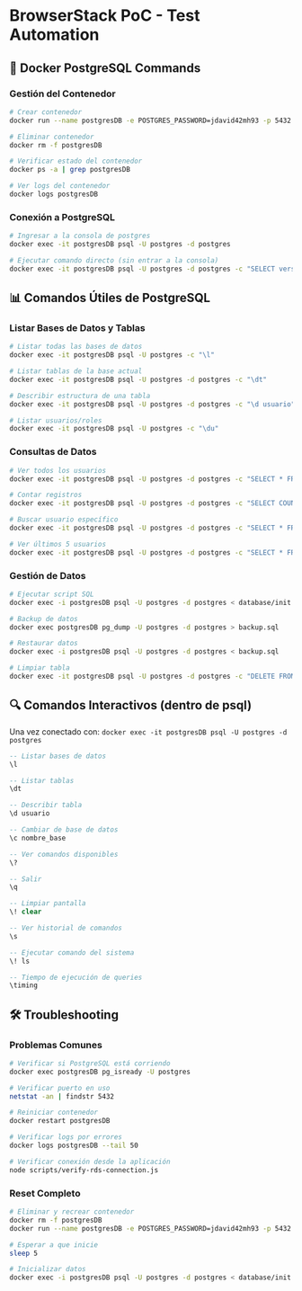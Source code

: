 # BrowserStack PoC - Test Automation

## 🐳 Docker PostgreSQL Commands

### Gestión del Contenedor
```bash
# Crear contenedor
docker run --name postgresDB -e POSTGRES_PASSWORD=jdavid42mh93 -p 5432:5432 -d postgres

# Eliminar contenedor
docker rm -f postgresDB

# Verificar estado del contenedor
docker ps -a | grep postgresDB

# Ver logs del contenedor
docker logs postgresDB
```

### Conexión a PostgreSQL
```bash
# Ingresar a la consola de postgres
docker exec -it postgresDB psql -U postgres -d postgres

# Ejecutar comando directo (sin entrar a la consola)
docker exec -it postgresDB psql -U postgres -d postgres -c "SELECT version();"
```

## 📊 Comandos Útiles de PostgreSQL

### Listar Bases de Datos y Tablas
```bash
# Listar todas las bases de datos
docker exec -it postgresDB psql -U postgres -c "\l"

# Listar tablas de la base actual
docker exec -it postgresDB psql -U postgres -d postgres -c "\dt"

# Describir estructura de una tabla
docker exec -it postgresDB psql -U postgres -d postgres -c "\d usuario"

# Listar usuarios/roles
docker exec -it postgresDB psql -U postgres -c "\du"
```

### Consultas de Datos
```bash
# Ver todos los usuarios
docker exec -it postgresDB psql -U postgres -d postgres -c "SELECT * FROM usuario;"

# Contar registros
docker exec -it postgresDB psql -U postgres -d postgres -c "SELECT COUNT(*) FROM usuario;"

# Buscar usuario específico
docker exec -it postgresDB psql -U postgres -d postgres -c "SELECT * FROM usuario WHERE email = 'test@example.com';"

# Ver últimos 5 usuarios
docker exec -it postgresDB psql -U postgres -d postgres -c "SELECT * FROM usuario ORDER BY id DESC LIMIT 5;"
```

### Gestión de Datos
```bash
# Ejecutar script SQL
docker exec -i postgresDB psql -U postgres -d postgres < database/init.sql

# Backup de datos
docker exec postgresDB pg_dump -U postgres -d postgres > backup.sql

# Restaurar datos
docker exec -i postgresDB psql -U postgres -d postgres < backup.sql

# Limpiar tabla
docker exec -it postgresDB psql -U postgres -d postgres -c "DELETE FROM usuario;"
```

## 🔍 Comandos Interactivos (dentro de psql)

Una vez conectado con: `docker exec -it postgresDB psql -U postgres -d postgres`

```sql
-- Listar bases de datos
\l

-- Listar tablas
\dt

-- Describir tabla
\d usuario

-- Cambiar de base de datos
\c nombre_base

-- Ver comandos disponibles
\?

-- Salir
\q

-- Limpiar pantalla
\! clear

-- Ver historial de comandos
\s

-- Ejecutar comando del sistema
\! ls

-- Tiempo de ejecución de queries
\timing
```

## 🛠️ Troubleshooting

### Problemas Comunes
```bash
# Verificar si PostgreSQL está corriendo
docker exec postgresDB pg_isready -U postgres

# Verificar puerto en uso
netstat -an | findstr 5432

# Reiniciar contenedor
docker restart postgresDB

# Verificar logs por errores
docker logs postgresDB --tail 50

# Verificar conexión desde la aplicación
node scripts/verify-rds-connection.js
```

### Reset Completo
```bash
# Eliminar y recrear contenedor
docker rm -f postgresDB
docker run --name postgresDB -e POSTGRES_PASSWORD=jdavid42mh93 -p 5432:5432 -d postgres

# Esperar a que inicie
sleep 5

# Inicializar datos
docker exec -i postgresDB psql -U postgres -d postgres < database/init.sql
```